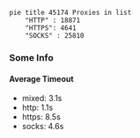 
```mermaid
pie title 45174 Proxies in list
    "HTTP" : 18871
    "HTTPS": 4641
    "SOCKS" : 25810
```

### Some Info
#### Average Timeout

- mixed: 3.1s
- http: 1.1s
- https: 8.5s
- socks: 4.6s